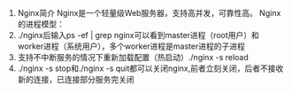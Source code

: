 1. Nginx简介
Nginx是一个轻量级Web服务器，支持高并发，可靠性高。
Nginx的进程模型：
1. ./nginx后输入ps -ef | grep nginx可以看到master进程（root用户）和worker进程（系统用户），多个worker进程是master进程的子进程
2. 支持不中断服务的情况下重新加载配置（热启动）./nginx -s reload
3. ./nginx -s stop和./nginx -s quit都可以关闭nginx,前者立刻关闭，后者不接收新的连接，已连接部分服务完关闭
